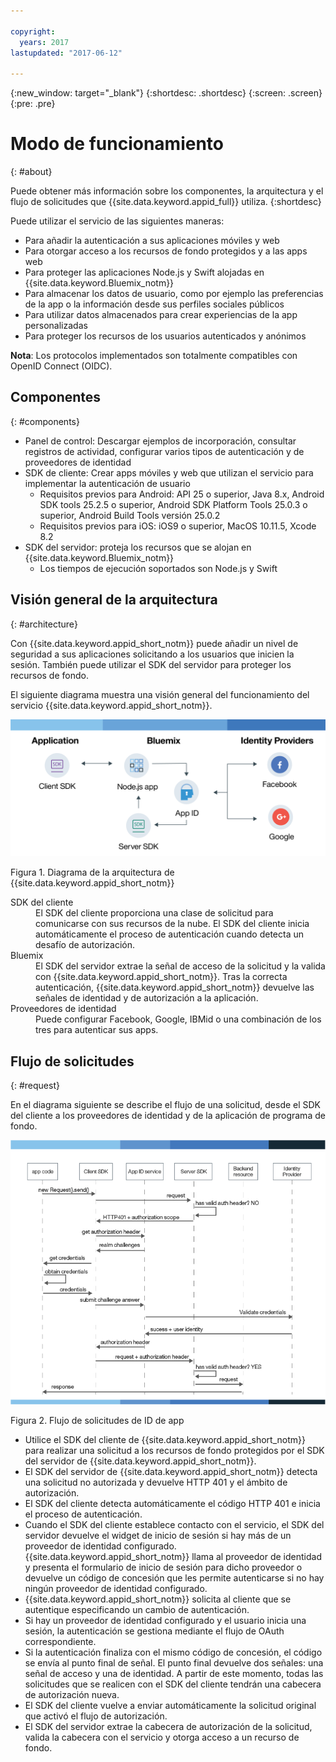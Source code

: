 ```yaml
---

copyright:
  years: 2017
lastupdated: "2017-06-12"

---
```


{:new_window: target="_blank"}
{:shortdesc: .shortdesc}
{:screen: .screen}
{:pre: .pre}


# Modo de funcionamiento
{: #about}

Puede obtener más información sobre los componentes, la arquitectura y el flujo de solicitudes que {{site.data.keyword.appid_full}} utiliza.
{:shortdesc}


Puede utilizar el servicio de las siguientes maneras:

* Para añadir la autenticación a sus aplicaciones móviles y web
* Para otorgar acceso a los recursos de fondo protegidos y a las apps web
* Para proteger las aplicaciones Node.js y Swift alojadas en {{site.data.keyword.Bluemix_notm}}
* Para almacenar los datos de usuario, como por ejemplo las preferencias de la app o la información desde sus perfiles sociales públicos
* Para utilizar datos almacenados para crear experiencias de la app personalizadas
* Para proteger los recursos de los usuarios autenticados y anónimos

**Nota**: Los protocolos implementados son totalmente compatibles con OpenID Connect (OIDC).


## Componentes
{: #components}

* Panel de control: Descargar ejemplos de incorporación, consultar registros de actividad, configurar varios tipos de autenticación y de proveedores de identidad
* SDK de cliente: Crear apps móviles y web que utilizan el servicio para implementar la autenticación de usuario
    * Requisitos previos para Android: API 25 o superior, Java 8.x, Android SDK tools 25.2.5 o superior, Android SDK Platform Tools 25.0.3 o superior, Android Build Tools versión 25.0.2
    * Requisitos previos para iOS: iOS9 o superior, MacOS 10.11.5, Xcode 8.2
* SDK del servidor: proteja los recursos que se alojan en {{site.data.keyword.Bluemix_notm}}
    * Los tiempos de ejecución soportados son Node.js y Swift

## Visión general de la arquitectura
{: #architecture}

Con {{site.data.keyword.appid_short_notm}} puede añadir un nivel de seguridad a sus aplicaciones solicitando a los usuarios que inicien la sesión. También puede utilizar el SDK del servidor para proteger los recursos de fondo.

El siguiente diagrama muestra una visión general del funcionamiento del servicio {{site.data.keyword.appid_short_notm}}.

![Diagrama de la arquitectura de {{site.data.keyword.appid_short_notm}} ](/images/appid_architecture2.png)

Figura 1. Diagrama de la arquitectura de {{site.data.keyword.appid_short_notm}}

<dl>
  <dt> SDK del cliente </dt>
    <dd> El SDK del cliente proporciona una clase de solicitud para comunicarse con sus recursos de la nube. El SDK del cliente inicia automáticamente el proceso de autenticación cuando detecta un desafío de autorización. </dd>
  <dt> Bluemix </dt>
    <dd>  El SDK del servidor extrae la señal de acceso de la solicitud y la valida con {{site.data.keyword.appid_short_notm}}. Tras la correcta autenticación, {{site.data.keyword.appid_short_notm}} devuelve las señales de identidad y de autorización a la aplicación. </dd>
  <dt> Proveedores de identidad </dt>
    <dd> Puede configurar Facebook, Google, IBMid o una combinación de los tres para autenticar sus apps. </dd>
</dl>


## Flujo de solicitudes
{: #request}

En el diagrama siguiente se describe el flujo de una solicitud, desde el SDK del cliente a los proveedores de identidad y de la aplicación de programa de fondo.

![Flujo de solicitudes de {{site.data.keyword.appid_short_notm}}](/images/appidflow.png)

Figura 2. Flujo de solicitudes de ID de app

* Utilice el SDK del cliente de {{site.data.keyword.appid_short_notm}} para realizar una solicitud a los recursos de fondo protegidos por el SDK del servidor de {{site.data.keyword.appid_short_notm}}.
* El SDK del servidor de {{site.data.keyword.appid_short_notm}} detecta una solicitud no autorizada y devuelve HTTP 401 y el ámbito de autorización.
* El SDK del cliente detecta automáticamente el código HTTP 401 e inicia el proceso de autenticación.
* Cuando el SDK del cliente establece contacto con el servicio, el SDK del servidor devuelve el widget de inicio de sesión si hay más de un proveedor de identidad configurado. {{site.data.keyword.appid_short_notm}} llama al proveedor de identidad y presenta el formulario de inicio de sesión para dicho proveedor o devuelve un código de concesión que les permite autenticarse si no hay ningún proveedor de identidad configurado.
* {{site.data.keyword.appid_short_notm}} solicita al cliente que se autentique especificando un cambio de autenticación.
* Si hay un proveedor de identidad configurado y el usuario inicia una sesión, la autenticación se gestiona mediante el flujo de OAuth correspondiente.
* Si la autenticación finaliza con el mismo código de concesión, el código se envía al punto final de señal. El punto final devuelve dos señales: una señal de acceso y una de identidad. A partir de este momento, todas las solicitudes que se realicen con el SDK del cliente tendrán una cabecera de autorización nueva.
* El SDK del cliente vuelve a enviar automáticamente la solicitud original que activó el flujo de autorización.
* El SDK del servidor extrae la cabecera de autorización de la solicitud, valida la cabecera con el servicio y otorga acceso a un recurso de fondo.
